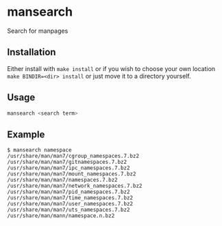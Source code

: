 # mansearch
Search for manpages

## Installation

Either install with `make install` or if you wish to choose your own location `make BINDIR=<dir> install` or just move it to a directory yourself.

## Usage

```sh
mansearch <search term>
```

## Example

```
$ mansearch namespace
/usr/share/man/man7/cgroup_namespaces.7.bz2
/usr/share/man/man7/gitnamespaces.7.bz2
/usr/share/man/man7/ipc_namespaces.7.bz2
/usr/share/man/man7/mount_namespaces.7.bz2
/usr/share/man/man7/namespaces.7.bz2
/usr/share/man/man7/network_namespaces.7.bz2
/usr/share/man/man7/pid_namespaces.7.bz2
/usr/share/man/man7/time_namespaces.7.bz2
/usr/share/man/man7/user_namespaces.7.bz2
/usr/share/man/man7/uts_namespaces.7.bz2
/usr/share/man/mann/namespace.n.bz2
```
